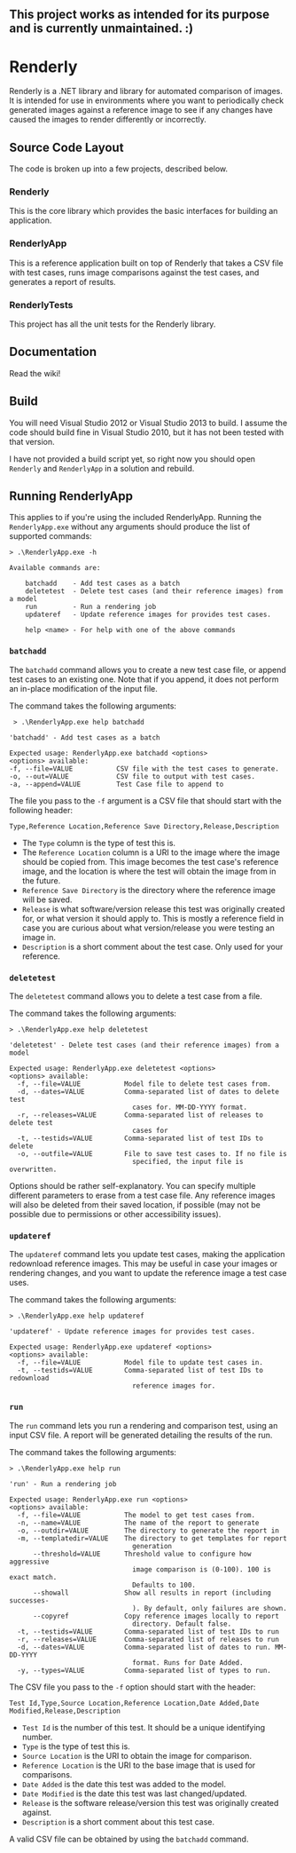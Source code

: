 ## This project works as intended for its purpose and is currently unmaintained. :)

# Renderly

Renderly is a .NET library and library for automated comparison of images. It is intended for use in environments where you want to periodically check generated images against a reference image to see if any changes have caused the images to render differently or incorrectly.

## Source Code Layout

The code is broken up into a few projects, described below.

### Renderly

This is the core library which provides the basic interfaces for building an application.

### RenderlyApp

This is a reference application built on top of Renderly that takes a CSV file with test cases, runs image comparisons against the test cases, and generates a report of results.

### RenderlyTests

This project has all the unit tests for the Renderly library.

## Documentation

Read the wiki!

## Build

You will need Visual Studio 2012 or Visual Studio 2013 to build. I assume the code should build fine in Visual Studio 2010, but it has not been tested with that version.

I have not provided a build script yet, so right now you should open `Renderly` and `RenderlyApp` in a solution and rebuild.

## Running RenderlyApp

This applies to if you're using the included RenderlyApp. Running the `RenderlyApp.exe` without any arguments should produce the list of supported commands:

    > .\RenderlyApp.exe -h

    Available commands are:

        batchadd    - Add test cases as a batch
        deletetest  - Delete test cases (and their reference images) from a model
        run         - Run a rendering job
        updateref   - Update reference images for provides test cases.

        help <name> - For help with one of the above commands

### `batchadd`

The `batchadd` command allows you to create a new test case file, or append test cases to an existing one. Note that if you append, it does not perform an in-place modification of the input file.

The command takes the following arguments:

     > .\RenderlyApp.exe help batchadd

    'batchadd' - Add test cases as a batch

    Expected usage: RenderlyApp.exe batchadd <options>
    <options> available:
    -f, --file=VALUE           CSV file with the test cases to generate.
    -o, --out=VALUE            CSV file to output with test cases.
    -a, --append=VALUE         Test Case file to append to

The file you pass to the `-f` argument is a CSV file that should start with the following header:

    Type,Reference Location,Reference Save Directory,Release,Description

* The `Type` column is the type of test this is.
* The `Reference Location` column is a URI to the image where the image should be copied from. This image becomes the test case's reference image, and the location is where the test will obtain the image from in the future.
* `Reference Save Directory` is the directory where the reference image will be saved.
* `Release` is what software/version release this test was originally created for, or what version it should apply to. This is mostly a reference field in case you are curious about what version/release you were testing an image in.
* `Description` is a short comment about the test case. Only used for your reference.


### `deletetest`

The `deletetest` command allows you to delete a test case from a file.

The command takes the following arguments:

    > .\RenderlyApp.exe help deletetest

    'deletetest' - Delete test cases (and their reference images) from a model

    Expected usage: RenderlyApp.exe deletetest <options>
    <options> available:
      -f, --file=VALUE           Model file to delete test cases from.
      -d, --dates=VALUE          Comma-separated list of dates to delete test
                                   cases for. MM-DD-YYYY format.
      -r, --releases=VALUE       Comma-separated list of releases to delete test
                                   cases for
      -t, --testids=VALUE        Comma-separated list of test IDs to delete
      -o, --outfile=VALUE        File to save test cases to. If no file is
                                   specified, the input file is overwritten.

Options should be rather self-explanatory. You can specify multiple different parameters to erase from a test case file. Any reference images will also be deleted from their saved location, if possible (may not be possible due to permissions or other accessibility issues).

### `updateref`

The `updateref` command lets you update test cases, making the application redownload reference images. This may be useful in case your images or rendering changes, and you want to update the reference image a test case uses.

The command takes the following arguments:

    > .\RenderlyApp.exe help updateref

    'updateref' - Update reference images for provides test cases.

    Expected usage: RenderlyApp.exe updateref <options>
    <options> available:
      -f, --file=VALUE           Model file to update test cases in.
      -t, --testids=VALUE        Comma-separated list of test IDs to redownload
                                   reference images for.

### `run`

The `run` command lets you run a rendering and comparison test, using an input CSV file. A report will be generated detailing the results of the run.

The command takes the following arguments:

    > .\RenderlyApp.exe help run

    'run' - Run a rendering job

    Expected usage: RenderlyApp.exe run <options>
    <options> available:
      -f, --file=VALUE           The model to get test cases from.
      -n, --name=VALUE           The name of the report to generate
      -o, --outdir=VALUE         The directory to generate the report in
      -m, --templatedir=VALUE    The directory to get templates for report
                                   generation
          --threshold=VALUE      Threshold value to configure how aggressive
                                   image comparison is (0-100). 100 is exact match.
                                   Defaults to 100.
          --showall              Show all results in report (including successes-
                                   ). By default, only failures are shown.
          --copyref              Copy reference images locally to report
                                   directory. Default false.
      -t, --testids=VALUE        Comma-separated list of test IDs to run
      -r, --releases=VALUE       Comma-separated list of releases to run
      -d, --dates=VALUE          Comma-separated list of dates to run. MM-DD-YYYY
                                   format. Runs for Date Added.
      -y, --types=VALUE          Comma-separated list of types to run.

The CSV file you pass to the `-f` option should start with the header:

    Test Id,Type,Source Location,Reference Location,Date Added,Date Modified,Release,Description

* `Test Id` is the number of this test. It should be a unique identifying number.
* `Type` is the type of test this is.
* `Source Location` is the URI to obtain the image for comparison.
* `Reference Location` is the URI to the base image that is used for comparisons.
* `Date Added` is the date this test was added to the model.
* `Date Modified` is the date this test was last changed/updated.
* `Release` is the software release/version this test was originally created against.
* `Description` is a short comment about this test case.

A valid CSV file can be obtained by using the `batchadd` command.
